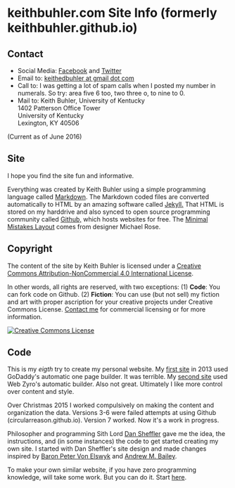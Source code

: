 # keithbuhler.com Site Info (formerly keithbuhler.github.io)

## Contact

* Social Media: [Facebook](http://www.facebook.com/kedbuhler/) and [Twitter](https://twitter.com/Keith_Buhler) 
* Email to: [keithedbuhler at gmail dot com](emailto:keithedbuhler@gmail.com)
* Call to: I was getting a lot of spam calls when I posted my number in numerals. So try: area five 6 too, two three o, to nine to 0. 
* Mail to: Keith Buhler, University of Kentucky  
1402 Patterson Office Tower    
University of Kentucky    
Lexington, KY 40506   

(Current as of June 2016)

## Site

I hope you find the site fun and informative. 

Everything was created by Keith Buhler using a simple programming language called [Markdown](https://daringfireball.net/projects/markdown/syntax">Markdown). The Markdown coded files are converted automatically to HTML by an amazing software called [Jekyll.](https://jekyllrb.com/) That HTML is stored on my harddrive and also synced to open source programming community called [Github,](http://www.github.com) which hosts websites for free. The [Minimal Mistakes Layout](https://mmistakes.github.io/minimal-mistakes/about/) comes from designer Michael Rose.

## Copyright

The content of the site by <span xmlns:cc="http://creativecommons.org/ns#" property="cc:attributionName">Keith Buhler</span> is licensed under a <a rel="license" href="http://creativecommons.org/licenses/by-nc/4.0/">Creative Commons Attribution-NonCommercial 4.0 International License</a>.

In other words, all rights are reserved, with two exceptions: (1) **Code**: You can fork code on Github. (2) **Fiction**: You can use (but not sell) my fiction and art with proper ascription for your creative projects under Creative Commons License. [Contact me](emailto:keithedbuhler@gmail.com) for commercial licensing or for more information.

<a rel="license" href="http://creativecommons.org/licenses/by-nc/4.0/"><img alt="Creative Commons License" style="border-width:0" src="https://i.creativecommons.org/l/by-nc/4.0/88x31.png" /></a><br />

## Code

This is my *eigth* try to create my personal website.  My [first site](https://web.archive.org/web/20130511005256/http://keithbuhler.com) in 2013 used GoDaddy's automatic one page builder. It was terrible. My [second site](https://web.archive.org/web/20141217142037/http://keithbuhler.com/) used Web Zyro's automatic builder. Also not great. Ultimately I like more control over content and style. 

Over Christmas 2015 I worked compulsively on making the content and organization the data.  Versions 3-6 were failed attempts at using Github (circularreason.github.io). Version 7 worked. Now it's a work in progress.

Philosopher and programming Sith Lord [Dan Sheffler](http://www.dansheffler.com) gave me the idea, the instructions, and (in some instances) the code to get started creating my own site. I started with Dan Sheffler's site design and made changes inspired by [Baron Peter Von Elswyk](http://www.rci.rutgers.edu/~pdv12/research.html) and [Andrew M. Bailey](http://www.andrewmbailey.com/).

To make your own similar website, if you have zero programming knowledge, will take some work. But you can do it. Start [here](http://www.smashingmagazine.com/2014/08/build-blog-jekyll-github-pages/).

